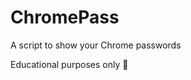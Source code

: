 # ChromePass
A script to show your Chrome passwords

Educational purposes only :new_moon_with_face:
